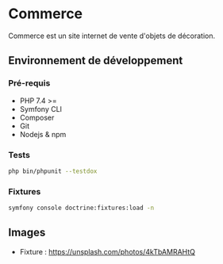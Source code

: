 # Commerce

Commerce est un site internet de vente d'objets de décoration.


## Environnement de développement

### Pré-requis

* PHP 7.4 >=
* Symfony CLI
* Composer
* Git
* Nodejs & npm

### Tests

```bash
php bin/phpunit --testdox
```

### Fixtures

```bash
symfony console doctrine:fixtures:load -n
```

## Images

* Fixture : https://unsplash.com/photos/4kTbAMRAHtQ